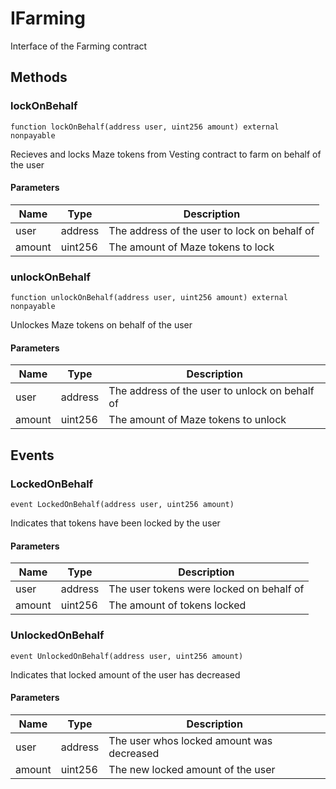 # IFarming





Interface of the Farming contract



## Methods

### lockOnBehalf

```solidity
function lockOnBehalf(address user, uint256 amount) external nonpayable
```

Recieves and locks Maze tokens from Vesting contract to farm         on behalf of the user



#### Parameters

| Name | Type | Description |
|---|---|---|
| user | address | The address of the user to lock on behalf of |
| amount | uint256 | The amount of Maze tokens to lock |

### unlockOnBehalf

```solidity
function unlockOnBehalf(address user, uint256 amount) external nonpayable
```

Unlockes Maze tokens on behalf of the user



#### Parameters

| Name | Type | Description |
|---|---|---|
| user | address | The address of the user to unlock on behalf of |
| amount | uint256 | The amount of Maze tokens to unlock |



## Events

### LockedOnBehalf

```solidity
event LockedOnBehalf(address user, uint256 amount)
```

Indicates that tokens have been locked by the user



#### Parameters

| Name | Type | Description |
|---|---|---|
| user  | address | The user tokens were locked on behalf of |
| amount  | uint256 | The amount of tokens locked |

### UnlockedOnBehalf

```solidity
event UnlockedOnBehalf(address user, uint256 amount)
```

Indicates that locked amount of the user has decreased



#### Parameters

| Name | Type | Description |
|---|---|---|
| user  | address | The user whos locked amount was decreased |
| amount  | uint256 | The new locked amount of the user |



